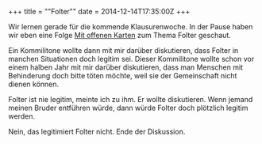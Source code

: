 +++
title = "\"Folter\""
date = 2014-12-14T17:35:00Z
+++

Wir lernen gerade für die kommende Klausurenwoche. In der Pause haben wir eben eine Folge [Mit offenen Karten](https://www.youtube.com/watch?v=L1d28AQWlA0) zum Thema Folter geschaut.

Ein Kommilitone wollte dann mit mir darüber diskutieren, dass Folter in manchen Situationen doch legitim sei. Dieser Kommilitone wollte schon vor einem halben Jahr mit mir darüber diskutieren, dass man Menschen mit Behinderung doch bitte töten möchte, weil sie der Gemeinschaft nicht dienen können.

Folter ist nie legitim, meinte ich zu ihm. Er wollte diskutieren. Wenn jemand meinen Bruder entführen würde, dann würde Folter doch plötzlich legitim werden.

Nein, das legitimiert Folter nicht. Ende der Diskussion.
